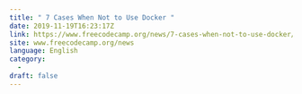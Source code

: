 ```yaml
---
title: " 7 Cases When Not to Use Docker "
date: 2019-11-19T16:23:17Z
link: https://www.freecodecamp.org/news/7-cases-when-not-to-use-docker/?utm_medium=RSS&utm_source=news.12bit.vn
site: www.freecodecamp.org/news
language: English
category:
  -   
draft: false
---
```

